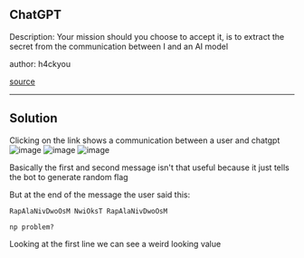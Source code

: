 ## ChatGPT

Description: Your mission should you choose to accept
it, is to extract the secret from the communication between I and an AI model

author: h4ckyou

[source](https://chatgpt.com/share/66f4a973-ed08-800a-9950-2ce1d86b6ff4)

----
Solution
---

Clicking on the link shows a communication between a user and chatgpt
![image](https://github.com/user-attachments/assets/b3e33084-63cc-4557-b621-69d36a47f66a)
![image](https://github.com/user-attachments/assets/3bb2fd19-bf1b-4e1b-aed0-13806b37e9b8)
![image](https://github.com/user-attachments/assets/a267860d-a797-456c-929b-3f2608e3ccb6)

Basically the first and second message isn't that useful because it just tells the bot to generate random flag

But at the end of the message the user said this:

```
RapAlaNivDwoOsM NwiOksT RapAlaNivDwoOsM

np problem?
```

Looking at the first line we can see a weird looking value
